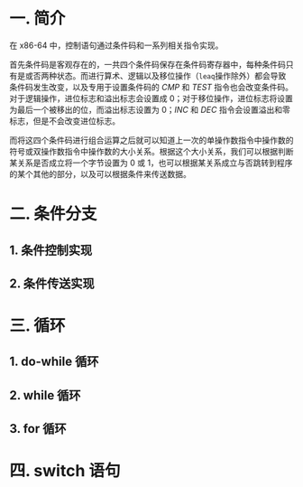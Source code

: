 # 一. 简介

在 x86-64 中，控制语句通过条件码和一系列相关指令实现。

首先条件码是客观存在的，一共四个条件码保存在条件码寄存器中，每种条件码只有是或否两种状态。而进行算术、逻辑以及移位操作（`leaq`操作除外）都会导致条件码发生改变，以及专用于设置条件码的 $CMP$ 和 $TEST$ 指令也会改变条件码。对于逻辑操作，进位标志和溢出标志会设置成 0；对于移位操作，进位标志将设置为最后一个被移出的位，而溢出标志设置为 0；$INC$ 和 $DEC$ 指令会设置溢出和零标志，但是不会改变进位标志。

而将这四个条件码进行组合运算之后就可以知道上一次的单操作数指令中操作数的符号或双操作数指令中操作数的大小关系。根据这个大小关系，我们可以根据判断某关系是否成立将一个字节设置为 0 或 1，也可以根据某关系成立与否跳转到程序的某个其他的部分，以及可以根据条件来传送数据。



# 二. 条件分支

## 1. 条件控制实现

## 2. 条件传送实现

# 三. 循环

## 1. do-while 循环

## 2. while 循环

## 3. for 循环

# 四. switch 语句